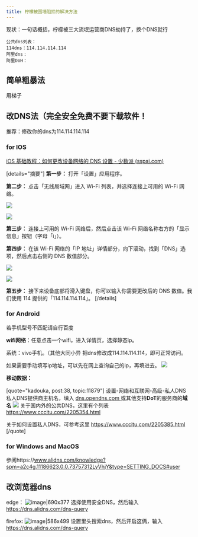 ```yaml
---
title: 柠檬被围墙阻拦的解决方法
---
```


现状：一句话概括，柠檬被三大流氓运营商DNS劫持了，换个DNS就行

```
公共dns列表：
114dns：114.114.114.114
阿里dns：
阿里DoH：

```


## 简单粗暴法
用梯子

## 改DNS法（完全安全免费不要下载软件！

推荐：修改你的dns为114.114.114.114

### for IOS
[iOS 基础教程：如何更改设备网络的 DNS 设置 - 少数派 (sspai.com)](https://sspai.com/post/26455#!)


[details="摘要"]
**第一步：** 打开「设置」应用程序。

**第二步：** 点击「无线局域网」进入 Wi-Fi 列表，并选择连接上可用的 Wi-Fi 网络。

![](https://cdn.sspai.com/attachment/origin/2014/08/10/93235.png?imageView2/2/w/1120/q/90/interlace/1/ignore-error/1)

![](https://cdn.sspai.com/attachment/origin/2014/08/10/93234.png?imageView2/2/w/1120/q/90/interlace/1/ignore-error/1)

**第三步：** 连接上可用的 Wi-Fi 网络后，然后点击该 Wi-Fi 网络名称右方的「显示信息」按钮（字母「i」）。

**第四步：** 在该 Wi-Fi 网络的「IP 地址」详情部分，向下滚动，找到「DNS」选项，然后点击右侧的 DNS 数值部分。

![](https://cdn.sspai.com/attachment/origin/2014/08/10/93236.png?imageView2/2/w/1120/q/90/interlace/1/ignore-error/1)

![](https://cdn.sspai.com/attachment/origin/2014/08/10/93237.png?imageView2/2/w/1120/q/90/interlace/1/ignore-error/1)

**第五步：** 接下来设备底部将滑入键盘，你可以输入你需要更改后的 DNS 数值。我们使用 114 提供的「114.114.114.114」。
[/details]


### for Android

若手机型号不匹配请自行百度


**wifi网络**：任意点击一个wifi，进入详情页，选择静态ip。

系统：vivo手机。（其他大同小异
把dns修改成114.114.114.114，即可正常访问。

如果需要手动填写ip地址，可以先在网上查询自己的ip，再填进去。
![](upload://xACszQH02xd0gkPzsZbSHPECYoQ.jpeg)

**移动数据：**


[quote="kadouka, post:38, topic:11879"]
设置-网络和互联网-高级-私人DNS
私人DNS提供商主机名，填入 [dns.opendns.com ](http://dns.opendns.com)
或其他支持**DoT**的服务商的**域名**
![](upload://85eJZQNaQCqcZ8DefOlkF5XH751.jpeg)
关于国内外的公共DNS，这里有个列表
[https://www.cccitu.com/2205354.html ](https://www.cccitu.com/2205354.html)

关于如何设置私人DNS，可参考这里
[https://www.cccitu.com/2205385.html ](https://www.cccitu.com/2205385.html)
[/quote]


### for Windows and MacOS

参阅https://www.alidns.com/knowledge?spm=a2c4g.11186623.0.0.73757312LyVhjY&type=SETTING_DOCS#user



## 改浏览器dns

edge：
![image|690x377](upload://gu02nA0T1wElaT9KGyiaJkdLWcm.png)
选择使用安全DNS，然后输入 https://dns.alidns.com/dns-query

firefox:
![image|586x499](upload://5fSqqTsCXvicoOcf4sJjLOmJxbZ.png)
设置里头搜索dns，然后开启这俩，输入 https://dns.alidns.com/dns-query